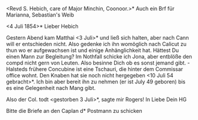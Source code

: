 <Revd S. Hebich, care of Major Minchin, Coonoor.>*
Auch ein Brf für Marianna, Sebastian's Weib

 <4 Juli 1854>*
Lieber Hebich

Gestern Abend kam Matthai <3 Juli>* und ließ sich halten, aber nach Cann will er entschieden nicht. Also gedenke ich ihn womöglich nach Calicut zu thun wo er aufgewachsen ist und einige Anhänglichkeit hat. Hättest Du einen Mann zur Begleitung? Im Nothfall schicke ich Jona, aber entblöße den compd nicht gern von Leuten. Also besinne Dich ob es sonst jemand gibt. - Halsteds frühere Concubine ist eine Tschauri, die hinter dem Commissar office wohnt. Den Knaben hat sie noch nicht hergegeben <10 Juli 54 gebracht>*. Ich bin aber bereit ihn zu nehmen (er ist July 49 geboren) bis es eine Gelegenheit nach Mang gibt.

Also der Col. todt <gestorben 3 Juli>*, sagte mir Rogers!
 In Liebe Dein HG

Bitte die Briefe an den Caplan d* Postmann zu schicken

